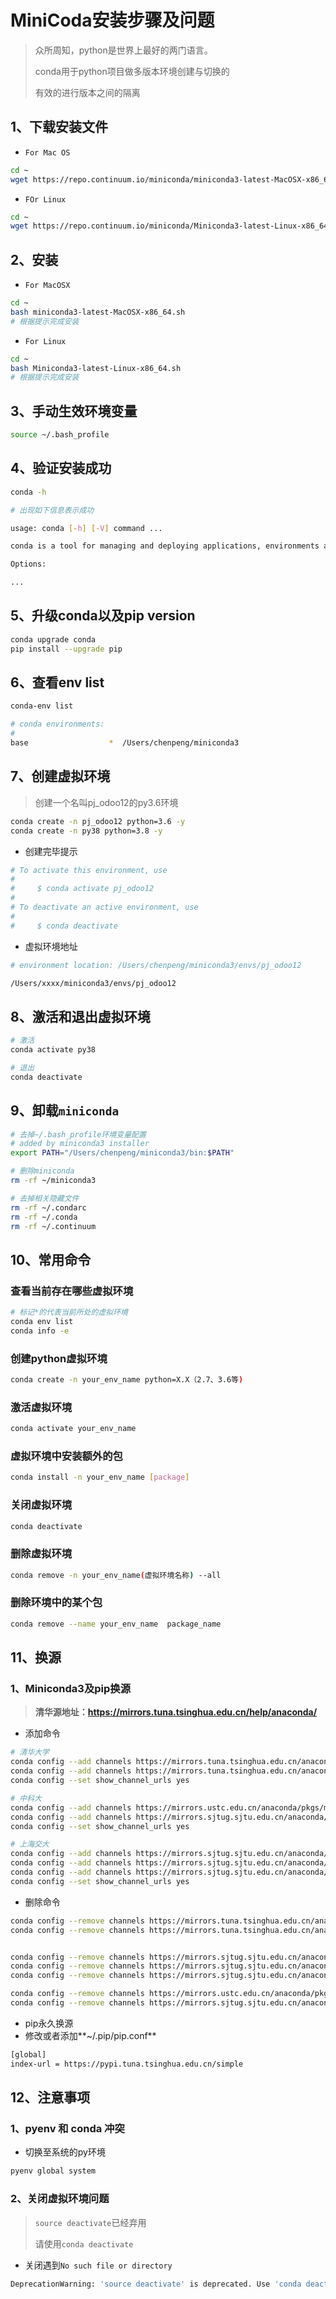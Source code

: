 # MiniCoda安装步骤及问题

> 众所周知，python是世界上最好的两门语言。
>
> conda用于python项目做多版本环境创建与切换的
>
> 有效的进行版本之间的隔离

## 1、下载安装文件

- `For Mac OS`
```bash
cd ~
wget https://repo.continuum.io/miniconda/miniconda3-latest-MacOSX-x86_64.sh
```

- `FOr Linux`
```bash
cd ~
wget https://repo.continuum.io/miniconda/Miniconda3-latest-Linux-x86_64.sh
```

## 2、安装

- `For MacOSX`

```bash
cd ~
bash miniconda3-latest-MacOSX-x86_64.sh
# 根据提示完成安装
```

- `For Linux`

```bash
cd ~
bash Miniconda3-latest-Linux-x86_64.sh
# 根据提示完成安装
```

## 3、手动生效环境变量

```bash
source ~/.bash_profile
```

## 4、验证安装成功

```bash
conda -h

# 出现如下信息表示成功

usage: conda [-h] [-V] command ...

conda is a tool for managing and deploying applications, environments and packages.

Options:

...
```

## 5、升级conda以及pip version

```bash
conda upgrade conda
pip install --upgrade pip
```

## 6、查看env list

```bash
conda-env list

# conda environments:
#
base                  *  /Users/chenpeng/miniconda3
```

## 7、创建虚拟环境

> 创建一个名叫pj_odoo12的py3.6环境

```bash
conda create -n pj_odoo12 python=3.6 -y
conda create -n py38 python=3.8 -y

```

- 创建完毕提示

```bash
# To activate this environment, use
#
#     $ conda activate pj_odoo12
#
# To deactivate an active environment, use
#
#     $ conda deactivate
```

- 虚拟环境地址

```bash
# environment location: /Users/chenpeng/miniconda3/envs/pj_odoo12

/Users/xxxx/miniconda3/envs/pj_odoo12
```

## 8、激活和退出虚拟环境

```bash
# 激活
conda activate py38

# 退出
conda deactivate
```

## 9、卸载`miniconda`

```bash
# 去掉~/.bash_profile环境变量配置
# added by miniconda3 installer
export PATH="/Users/chenpeng/miniconda3/bin:$PATH"

# 删除miniconda
rm -rf ~/miniconda3

# 去掉相关隐藏文件
rm -rf ~/.condarc
rm -rf ~/.conda
rm -rf ~/.continuum
```

## 10、常用命令

### 查看当前存在哪些虚拟环境

```bash
# 标记*的代表当前所处的虚拟环境
conda env list
conda info -e
```

### 创建python虚拟环境

```bash
conda create -n your_env_name python=X.X（2.7、3.6等)
```

### 激活虚拟环境

```bash
conda activate your_env_name
```

### 虚拟环境中安装额外的包

```bash
conda install -n your_env_name [package]
```

### 关闭虚拟环境

```bash
conda deactivate
```

### 删除虚拟环境

```bash
conda remove -n your_env_name(虚拟环境名称) --all
```

### 删除环境中的某个包

```bash
conda remove --name your_env_name  package_name
```



## 11、换源

### 1、Miniconda3及pip换源

> **清华源地址：https://mirrors.tuna.tsinghua.edu.cn/help/anaconda/**

- 添加命令

```bash
# 清华大学
conda config --add channels https://mirrors.tuna.tsinghua.edu.cn/anaconda/pkgs/free/
conda config --add channels https://mirrors.tuna.tsinghua.edu.cn/anaconda/pkgs/main/
conda config --set show_channel_urls yes

# 中科大
conda config --add channels https://mirrors.ustc.edu.cn/anaconda/pkgs/main/
conda config --add channels https://mirrors.sjtug.sjtu.edu.cn/anaconda/pkgs/free/
conda config --set show_channel_urls yes

# 上海交大
conda config --add channels https://mirrors.sjtug.sjtu.edu.cn/anaconda/pkgs/main/
conda config --add channels https://mirrors.sjtug.sjtu.edu.cn/anaconda/pkgs/free/
conda config --add channels https://mirrors.sjtug.sjtu.edu.cn/anaconda/cloud/conda-forge/
conda config --set show_channel_urls yes
```

- 删除命令

```bash
conda config --remove channels https://mirrors.tuna.tsinghua.edu.cn/anaconda/pkgs/free/
conda config --remove channels https://mirrors.tuna.tsinghua.edu.cn/anaconda/pkgs/main/


conda config --remove channels https://mirrors.sjtug.sjtu.edu.cn/anaconda/pkgs/main/
conda config --remove channels https://mirrors.sjtug.sjtu.edu.cn/anaconda/pkgs/free/
conda config --remove channels https://mirrors.sjtug.sjtu.edu.cn/anaconda/cloud/conda-forge/

conda config --remove channels https://mirrors.ustc.edu.cn/anaconda/pkgs/main/
conda config --remove channels https://mirrors.sjtug.sjtu.edu.cn/anaconda/pkgs/free/

```

- pip永久换源
- 修改或者添加**~/.pip/pip.conf**

```bash
[global]
index-url = https://pypi.tuna.tsinghua.edu.cn/simple
```

## 12、注意事项

### 1、pyenv 和 conda 冲突

- 切换至系统的py环境

```bash
pyenv global system
```

### 2、关闭虚拟环境问题

> `source deactivate`已经弃用
>
> 请使用`conda deactivate`

- 关闭遇到`No such file or directory`

```bash
DeprecationWarning: 'source deactivate' is deprecated. Use 'conda deactivate'.
```

